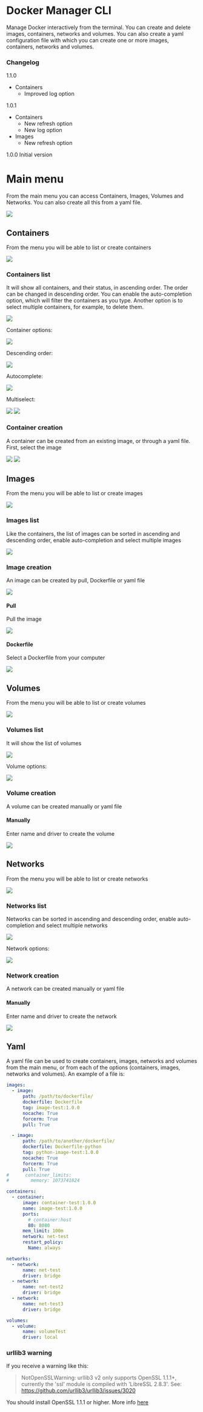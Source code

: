 # Docker Manager CLI

Manage Docker interactively from the terminal. You can create and delete images, containers, networks and volumes.
You can also create a yaml configuration file with which you can create one or more images, containers, networks and volumes.

### Changelog

1.1.0
- Containers
  - Improved log option

1.0.1
- Containers
  - New refresh option
  - New log option
- Images
  - New refresh option

1.0.0
Initial version

# Main menu

From the main menu you can access Containers, Images, Volumes and Networks. You can also create all this from a yaml file.

![](https://raw.githubusercontent.com/MDKPredator/dockmancli/main/images//main_menu.png)

## Containers

From the menu you will be able to list or create containers

![](https://raw.githubusercontent.com/MDKPredator/dockmancli/main/images//containers/container_menu.png)

### Containers list

It will show all containers, and their status, in ascending order. The order can be changed in descending order. You can enable the auto-completion option, which will filter the containers as you type. Another option is to select multiple containers, for example, to delete them.

![](https://raw.githubusercontent.com/MDKPredator/dockmancli/main/images//containers/containers_list.png)

Container options:

![](https://raw.githubusercontent.com/MDKPredator/dockmancli/main/images//containers/container_options.png)

Descending order:

![](https://raw.githubusercontent.com/MDKPredator/dockmancli/main/images//containers/containers_list_desc.png)

Autocomplete:

![](https://raw.githubusercontent.com/MDKPredator/dockmancli/main/images//containers/containers_autocomplete.png)

Multiselect:

![](https://raw.githubusercontent.com/MDKPredator/dockmancli/main/images//containers/containers_multiselect.png)
![](https://raw.githubusercontent.com/MDKPredator/dockmancli/main/images//containers/containers_multiselect_options.png)

### Container creation

A container can be created from an existing image, or through a yaml file. First, select the image

![](https://raw.githubusercontent.com/MDKPredator/dockmancli/main/images//containers/container_creation_from_image_1.png)
![](https://raw.githubusercontent.com/MDKPredator/dockmancli/main/images//containers/container_creation_from_image_2.png)

## Images

From the menu you will be able to list or create images

![](https://raw.githubusercontent.com/MDKPredator/dockmancli/main/images//images/image_menu.png)

### Images list

Like the containers, the list of images can be sorted in ascending and descending order, enable auto-completion and select multiple images

![](https://raw.githubusercontent.com/MDKPredator/dockmancli/main/images//images/images_list.png)

### Image creation

An image can be created by pull, Dockerfile or yaml file

![](https://raw.githubusercontent.com/MDKPredator/dockmancli/main/images//images/image_creation_options.png)

#### Pull

Pull the image

![](https://raw.githubusercontent.com/MDKPredator/dockmancli/main/images//images/image_pull.png)

#### Dockerfile

Select a Dockerfile from your computer

![](https://raw.githubusercontent.com/MDKPredator/dockmancli/main/images//images/image_dockerfile.png)

## Volumes

From the menu you will be able to list or create volumes

![](https://raw.githubusercontent.com/MDKPredator/dockmancli/main/images//volumes/volume_menu.png)

### Volumes list

It will show the list of volumes

![](https://raw.githubusercontent.com/MDKPredator/dockmancli/main/images//volumes/volumes_list.png)

Volume options:

![](https://raw.githubusercontent.com/MDKPredator/dockmancli/main/images//volumes/volume_options.png)

### Volume creation

A volume can be created manually or yaml file

#### Manually

Enter name and driver to create the volume

![](https://raw.githubusercontent.com/MDKPredator/dockmancli/main/images//volumes/volume_creation_manually.png)

## Networks

From the menu you will be able to list or create networks

![](https://raw.githubusercontent.com/MDKPredator/dockmancli/main/images//networks/network_menu.png)

### Networks list

Networks can be sorted in ascending and descending order, enable auto-completion and select multiple networks

![](https://raw.githubusercontent.com/MDKPredator/dockmancli/main/images//networks/networks_list.png)

Network options:

![](https://raw.githubusercontent.com/MDKPredator/dockmancli/main/images//networks/network_options.png)

### Network creation

A network can be created manually or yaml file

#### Manually

Enter name and driver to create the network

![](https://raw.githubusercontent.com/MDKPredator/dockmancli/main/images//networks/network_creation_manually.png)

## Yaml

A yaml file can be used to create containers, images, networks and volumes from the main menu, or from each of the options (containers, images, networks and volumes). An example of a file is:

```yaml
images:
  - image:
      path: /path/to/dockerfile/
      dockerfile: Dockerfile
      tag: image-test:1.0.0
      nocache: True
      forcerm: True
      pull: True

  - image:
      path: /path/to/another/dockerfile/
      dockerfile: Dockerfile-python
      tag: python-image-test:1.0.0
      nocache: True
      forcerm: True
      pull: True
#      container_limits:
#        memory: 1073741824

containers:
  - container:
      image: container-test:1.0.0
      name: image-test:1.0.0
      ports:
        # container:host
        80: 8080
      mem_limit: 100m
      network: net-test
      restart_policy:
        Name: always

networks:
  - network:
      name: net-test
      driver: bridge
  - network:
      name: net-test2
      driver: bridge
  - network:
      name: net-test3
      driver: bridge

volumes:
  - volume:
      name: volumeTest
      driver: local
```

### urllib3 warning
If you receive a warning like this:
> NotOpenSSLWarning: urllib3 v2 only supports OpenSSL 1.1.1+, currently the 'ssl' module is compiled with 'LibreSSL 2.8.3'. See: https://github.com/urllib3/urllib3/issues/3020

You should install OpenSSL 1.1.1 or higher. More info [here](https://stackoverflow.com/questions/76187256/importerror-urllib3-v2-0-only-supports-openssl-1-1-1-currently-the-ssl-modu)
